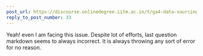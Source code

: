 ```yaml
---
post_url: https://discourse.onlinedegree.iitm.ac.in/t/ga4-data-sourcing-discussion-thread-tds-jan-2025/165959/275
reply_to_post_number: 33
---
```

Yeah! even I am facing this issue. Despite lot of efforts, last question markdown seems to always incorrect. It is always throwing any sort of error for no reason.